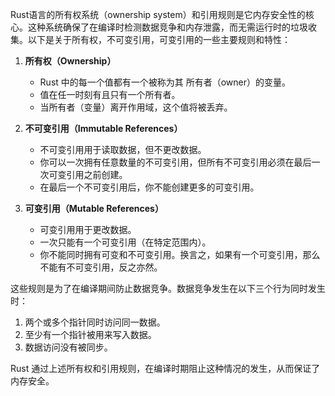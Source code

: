 Rust语言的所有权系统（ownership system）和引用规则是它内存安全性的核心。这种系统确保了在编译时检测数据竞争和内存泄露，而无需运行时的垃圾收集。以下是关于所有权，不可变引用，可变引用的一些主要规则和特性：

1. **所有权（Ownership）**
   - Rust 中的每一个值都有一个被称为其 所有者（owner）的变量。
   - 值在任一时刻有且只有一个所有者。
   - 当所有者（变量）离开作用域，这个值将被丢弃。

2. **不可变引用（Immutable References）**
   - 不可变引用用于读取数据，但不更改数据。
   - 你可以一次拥有任意数量的不可变引用，但所有不可变引用必须在最后一次可变引用之前创建。
   - 在最后一个不可变引用后，你不能创建更多的可变引用。

3. **可变引用（Mutable References）**
   - 可变引用用于更改数据。
   - 一次只能有一个可变引用（在特定范围内）。
   - 你不能同时拥有可变和不可变引用。换言之，如果有一个可变引用，那么不能有不可变引用，反之亦然。

这些规则是为了在编译期间防止数据竞争。数据竞争发生在以下三个行为同时发生时：
1. 两个或多个指针同时访问同一数据。
2. 至少有一个指针被用来写入数据。
3. 数据访问没有被同步。

Rust 通过上述所有权和引用规则，在编译时期阻止这种情况的发生，从而保证了内存安全。
